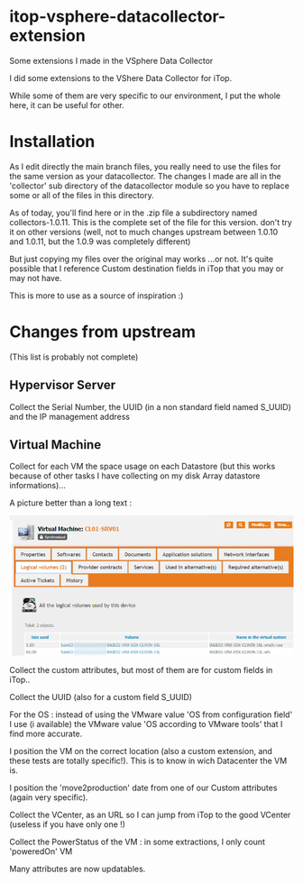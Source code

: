 # itop-vsphere-datacollector-extension
Some extensions I made in the VSphere Data Collector

I did some extensions to the VShere Data Collector for iTop.

While some of them are very specific to our environment, I put the whole here, it can be useful for other.

# Installation

As I edit directly the main branch files, you really need to use the files for the same version as your datacollector. The changes I made are all in the 'collector' sub directory of the datacollector module so you have to replace some or all of the files in this directory.

As of today, you'll find here or in the .zip file a subdirectory named collectors-1.0.11. This is the complete set of the file for this version. don't try it on other versions (well, not to much changes upstream between 1.0.10 and 1.0.11, but the 1.0.9 was completely different)

But just copying my files over the original may works ...or not. It's quite possible that I reference Custom destination fields in iTop that you may or may not have.

This is more to use as a source of inspiration :)

# Changes from upstream

(This list is probably not complete)

## Hypervisor Server

Collect the Serial Number, the UUID (in a non standard field named S_UUID) and the IP management address

## Virtual Machine

Collect for each VM the space usage on each Datastore (but this works because of other tasks I have collecting on my disk Array datastore informations)...

A picture better than a long text :

![A picture of my customized VM view](images/VM-Datastore-Usage.png)

Collect the custom attributes, but most of them are for custom fields in iTop..

Collect the UUID (also for a custom field S_UUID)

For the OS : instead of using the VMware value 'OS from configuration field' I use (i available) the VMware value 'OS according to VMware tools' that I find more accurate.

I position the VM on the correct location (also a custom extension, and these tests are totally specific!). This is to know in wich Datacenter the VM is.

I position the 'move2production' date from one of our Custom attributes (again very specific).

Collect the VCenter, as an URL so I can jump from iTop to the good VCenter (useless if you have only one !)

Collect the PowerStatus of the VM : in some extractions, I only count 'poweredOn' VM

Many attributes are now updatables.

